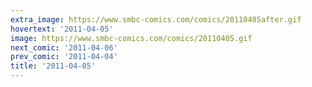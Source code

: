```yaml
---
extra_image: https://www.smbc-comics.com/comics/20110405after.gif
hovertext: '2011-04-05'
image: https://www.smbc-comics.com/comics/20110405.gif
next_comic: '2011-04-06'
prev_comic: '2011-04-04'
title: '2011-04-05'
---
```


